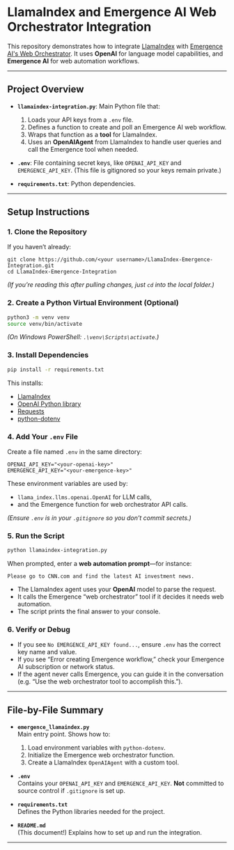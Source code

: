 # LlamaIndex and Emergence AI Web Orchestrator Integration

This repository demonstrates how to integrate [LlamaIndex](https://github.com/jerryjliu/gpt_index) with [Emergence AI's Web Orchestrator](https://api.emergence.ai/). It uses **OpenAI** for language model capabilities, and **Emergence AI** for web automation workflows.

---

## Project Overview

- **`llamaindex-integration.py`**: Main Python file that:
  1. Loads your API keys from a `.env` file.
  2. Defines a function to create and poll an Emergence AI web workflow.
  3. Wraps that function as a **tool** for LlamaIndex.
  4. Uses an **OpenAIAgent** from LlamaIndex to handle user queries and call the Emergence tool when needed.

- **`.env`**: File containing secret keys, like `OPENAI_API_KEY` and `EMERGENCE_API_KEY`. (This file is gitignored so your keys remain private.)

- **`requirements.txt`**: Python dependencies.

---

## Setup Instructions

### 1. Clone the Repository

If you haven’t already:

```
git clone https://github.com/<your username>/LlamaIndex-Emergence-Integration.git
cd LlamaIndex-Emergence-Integration
```

*(If you’re reading this after pulling changes, just `cd` into the local folder.)*

### 2. Create a Python Virtual Environment (Optional)

```bash
python3 -m venv venv
source venv/bin/activate
```

*(On Windows PowerShell: `.\venv\Scripts\activate`.)*

### 3. Install Dependencies

```bash
pip install -r requirements.txt
```

This installs:
- [LlamaIndex](https://github.com/jerryjliu/gpt_index)  
- [OpenAI Python library](https://pypi.org/project/openai/)  
- [Requests](https://pypi.org/project/requests/)  
- [python-dotenv](https://pypi.org/project/python-dotenv/)  

### 4. Add Your `.env` File

Create a file named `.env` in the same directory:

```
OPENAI_API_KEY="<your-openai-key>"
EMERGENCE_API_KEY="<your-emergence-key>"
```

These environment variables are used by:
- `llama_index.llms.openai.OpenAI` for LLM calls,
- and the Emergence function for web orchestrator API calls.

*(Ensure `.env` is in your `.gitignore` so you don’t commit secrets.)*

### 5. Run the Script

```bash
python llamaindex-integration.py
```

When prompted, enter a **web automation prompt**—for instance:
```
Please go to CNN.com and find the latest AI investment news.
```

- The LlamaIndex agent uses your **OpenAI** model to parse the request.  
- It calls the Emergence “web orchestrator” tool if it decides it needs web automation.  
- The script prints the final answer to your console.

### 6. Verify or Debug

- If you see `No EMERGENCE_API_KEY found...`, ensure `.env` has the correct key name and value.  
- If you see “Error creating Emergence workflow,” check your Emergence AI subscription or network status.  
- If the agent never calls Emergence, you can guide it in the conversation (e.g. “Use the web orchestrator tool to accomplish this.”).

---

## File-by-File Summary

- **`emergence_llamaindex.py`**  
  Main entry point. Shows how to:
  1. Load environment variables with `python-dotenv`.
  2. Initialize the Emergence web orchestrator function.
  3. Create a LlamaIndex `OpenAIAgent` with a custom tool.

- **`.env`**  
  Contains your `OPENAI_API_KEY` and `EMERGENCE_API_KEY`. **Not** committed to source control if `.gitignore` is set up.

- **`requirements.txt`**  
  Defines the Python libraries needed for the project.

- **`README.md`**  
  (This document!) Explains how to set up and run the integration.

---
